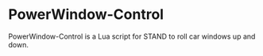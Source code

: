 # PowerWindow-Control
 PowerWindow-Control is a Lua script for STAND to roll car windows up and down.
